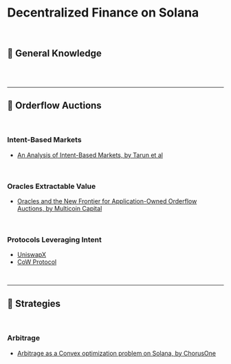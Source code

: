 # Decentralized Finance on Solana

<br>


## 📙 General Knowledge

<br>


<br>

----

## 📕 Orderflow Auctions 

<br>

### Intent-Based Markets

* [An Analysis of Intent-Based Markets, by Tarun et al](https://arxiv.org/pdf/2403.02525.pdf)

<br>

### Oracles Extractable Value

* [Oracles and the New Frontier for Application-Owned Orderflow Auctions, by Multicoin Capital](https://multicoin.capital/2023/12/14/oracles-and-the-new-frontier-for-application-owned-orderflow-auctions/)

<br>

### Protocols Leveraging Intent

* [UniswapX](https://docs.uniswap.org/contracts/uniswapx/overview)
* [CoW Protocol](https://docs.cow.fi/category/concepts)


<br>

---

## 📘 Strategies

<br>

### Arbitrage

* [Arbitrage as a Convex optimization problem on Solana, by ChorusOne](https://chorusone.notion.site/Arbitrage-as-a-Convex-optimization-problem-f2490665033f41b6b6d41cfd5196acae)

<br>


